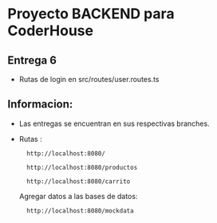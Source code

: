 # Proyecto BACKEND para CoderHouse

## Entrega 6
* Rutas de login en src/routes/user.routes.ts

## Informacion:
* Las entregas se encuentran en sus respectivas branches.

* Rutas :

        http://localhost:8080/
        
        http://localhost:8080/productos
        
        http://localhost:8080/carrito

    Agregar datos a las bases de datos:

        http://localhost:8080/mockdata

